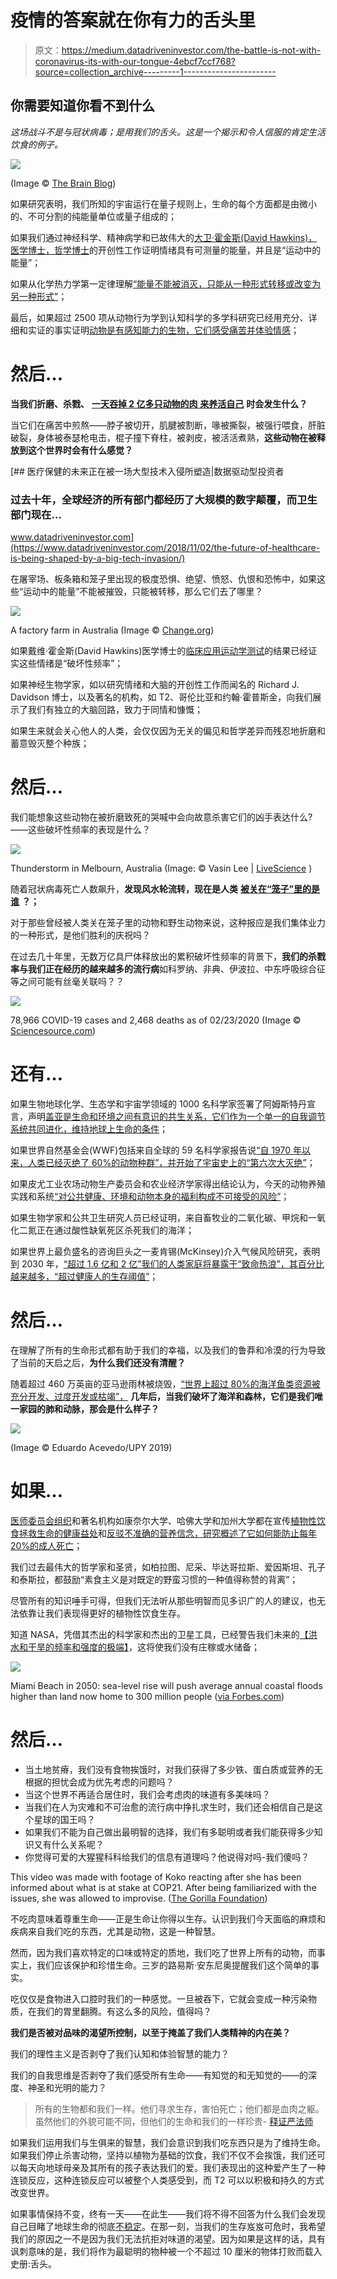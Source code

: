 # 疫情的答案就在你有力的舌头里

> 原文：<https://medium.datadriveninvestor.com/the-battle-is-not-with-coronavirus-its-with-our-tongue-4ebcf7ccf768?source=collection_archive---------1----------------------->

## 你需要知道你看不到什么

*这场战斗不是与冠状病毒；是用我们的舌头。这是一个揭示和令人信服的肯定生活饮食的例子。*

![](img/61a5a2291a3c6abf558e143d870dc466.png)

(Image © [The Brain Blog](http://philosophyofbrains.com/))

如果研究表明，我们所知的宇宙运行在量子规则上，生命的每个方面都是由微小的、不可分割的纯能量单位或量子组成的；

如果我们通过神经科学、精神病学和已故伟大的[大卫·霍金斯(David Hawkins)，医学博士，哲学博士](https://veritaspub.com/)的开创性工作证明情绪具有可测量的能量，并且是“运动中的能量”；

如果从化学热力学第一定律理解[“能量不能被消灭，只能从一种形式转移或改变为另一种形式”](https://en.wikipedia.org/wiki/First_law_of_thermodynamics)；

最后，如果超过 2500 项从动物行为学到认知科学的多学科研究已经用充分、详细和实证的事实证明[动物是有感知能力的生物，它们感受痛苦并体验情感](https://www.psychologytoday.com/us/blog/animal-emotions/201306/universal-declaration-animal-sentience-no-pretending)；

# 然后…

**当我们折磨、杀戮、** [**一天吞掉 2 亿多只动物的肉** **来养活自己**](https://sentientmedia.org/how-many-animals-are-killed-for-food-every-day/) **时会发生什么？**

当它们在痛苦中煎熬——脖子被切开，肌腱被割断，喙被撕裂，被强行喂食，肝脏破裂，身体被泰瑟枪电击，棍子撞下脊柱，被剥皮，被活活煮熟，**这些动物在被释放到这个世界时会有什么感觉？**

[](https://www.datadriveninvestor.com/2018/11/02/the-future-of-healthcare-is-being-shaped-by-a-big-tech-invasion/) [## 医疗保健的未来正在被一场大型技术入侵所塑造|数据驱动型投资者

### 过去十年，全球经济的所有部门都经历了大规模的数字颠覆，而卫生部门现在…

www.datadriveninvestor.com](https://www.datadriveninvestor.com/2018/11/02/the-future-of-healthcare-is-being-shaped-by-a-big-tech-invasion/) 

在屠宰场、板条箱和笼子里出现的极度恐惧、绝望、愤怒、仇恨和恐怖中，如果这些“运动中的能量”不能被摧毁，只能被转移，那么它们去了哪里？

![](img/430997d5173e30c29cc393d898d709ac.png)

A factory farm in Australia (Image © [Change.org](https://www.change.org/))

如果戴维·霍金斯(David Hawkins)医学博士的[临床应用运动学测试](https://www.goodreads.com/book/show/19795.Power_vs_Force)的结果已经证实这些情绪是“破坏性频率”；

如果神经生物学家，如以研究情绪和大脑的开创性工作而闻名的 Richard J. Davidson 博士，以及著名的机构，如 T2、哥伦比亚和约翰·霍普斯金，向我们展示了我们有独立的大脑回路，致力于同情和慷慨；

如果生来就会关心他人的人类，会仅仅因为无关的偏见和哲学差异而残忍地折磨和蓄意毁灭整个种族；

# 然后…

我们能想象这些动物在被折磨致死的哭喊中会向故意杀害它们的凶手表达什么?——这些破坏性频率的表现是什么？

![](img/175cb3fca6b34e699299db569245d58c.png)

Thunderstorm in Melbourn, Australia (Image: © Vasin Lee | [LiveScience](https://www.livescience.com/56970-thunderstorm-asthma-australia.html) )

随着冠状病毒死亡人数飙升，**发现风水轮流转，现在是人类** [**被关在“笼子”里的是谁**](https://edition.cnn.com/2020/02/07/asia/us-coronavirus-victim-cruise-ship-intl-hnk/index.html) **？；**

对于那些曾经被人类关在笼子里的动物和野生动物来说，这种报应是我们集体业力的一种形式，是他们胜利的庆祝吗？

在过去几十年里，无数万亿具尸体释放出的累积破坏性频率的背景下，**我们的杀戮率与我们正在经历的越来越多的流行病**如科罗纳、非典、伊波拉、中东呼吸综合征等之间可能有丝毫关联吗？？

![](img/77a537a15b2168fb907b56e22672320d.png)

78,966 COVID-19 cases and 2,468 deaths as of 02/23/2020 (Image © [Sciencesource.com](https://www.sciencesource.com/CS.aspx?VP3=SearchResult&VBID=2OPESQQT6D32T&SMLS=1&RW=1642&RH=916#/SearchResult&VBID=2OPESQQT6D32T&SMLS=1&RW=1642&RH=916&POPUPPN=7&POPUPIID=2OPEBMUCLACM))

# 还有…

如果生物地球化学、生态学和宇宙学领域的 1000 名科学家签署了阿姆斯特丹宣言，声明[盖亚是生命和环境之间有意识的共生关系，它们作为一个单一的自我调节系统共同进化，维持地球上生命的条件](https://courses.seas.harvard.edu/climate/eli/Courses/EPS281r/Sources/Gaia/Gaia-hypothesis-wikipedia.pdf)；

如果世界自然基金会(WWF)包括来自全球的 59 名科学家报告说[“自 1970 年以来，人类已经灭绝了 60%的动物种群”，并开始了宇宙史上的“第六次大灭绝”](https://www.theguardian.com/environment/2018/oct/30/humanity-wiped-out-animals-since-1970-major-report-finds)；

如果皮尤工业农场动物生产委员会和农业经济学家得出结论认为，今天的动物养殖实践和系统[“对公共健康、环境和动物本身的福利构成不可接受的风险”](https://www.pewtrusts.org/en/about/news-room/press-releases-and-statements/2008/04/29/pew-commission-says-industrial-scale-farm-animal-production-poses-unacceptable-risks-to-public-health-environment)；

如果生物学家和公共卫生研究人员已经证明，来自畜牧业的二氧化碳、甲烷和一氧化二氮正在通过酸性缺氧死区杀死我们的海洋；

如果世界上最负盛名的咨询巨头之一麦肯锡(McKinsey)介入气候风险研究，表明到 2030 年，[“超过 1.6 亿和 2 亿”我们的人类家庭将暴露于“致命热浪”，其百分比越来越多，“超过健康人的生存阈值”](https://www.mckinsey.com/business-functions/sustainability/our-insights/climate-risk-and-response-physical-hazards-and-socioeconomic-impacts)；

# 然后…

在理解了所有的生命形式都有助于我们的幸福，以及我们的鲁莽和冷漠的行为导致了当前的天启之后，**为什么我们还没有清醒？**

随着超过 460 万英亩的亚马逊雨林被烧毁，[“世界上超过 80%的海洋鱼类资源被充分开发、过度开发或枯竭”，](https://time.com/collection/davos-2019/5502588/oceans-in-peril/) **几年后，当我们破坏了海洋和森林，它们是我们唯一家园的肺和动脉，那会是什么样子？**

![](img/ce41e507ccd4d28e7ee961d226690086.png)

(Image © Eduardo Acevedo/UPY 2019)

# 如果…

[医师委员会组织](https://www.youtube.com/watch?v=R38lohsfna4)和著名机构如康奈尔大学、哈佛大学和加州大学都在宣传[植物性饮食拯救生命的健康益处](https://osher.ucsf.edu/patient-care/integrative-medicine-resources/cancer-and-nutrition/faq/cancer-and-fasting-calorie-restriction)和[反驳不准确的营养信念，研究概述了它如何能防止每年 20%的成人死亡](https://www.thelancet.com/journals/lancet/article/PIIS0140-6736(17)32366-8/fulltext)；

我们过去最伟大的哲学家和圣贤，如柏拉图、尼采、毕达哥拉斯、爱因斯坦、孔子和泰斯拉，都鼓励“素食主义是对既定的野蛮习惯的一种值得称赞的背离”；

尽管所有的知识唾手可得，但我们无法听从那些明智而见多识广的人的建议，也无法依靠让我们表现得更好的植物性饮食生存。

知道 NASA，凭借其杰出的科学家和杰出的卫星工具，已经警告我们未来的[【洪水和干旱的频率和强度的极端】](https://www.nasa.gov/feature/goddard/2019/earth-s-freshwater-future-extremes-of-flood-and-drought)，这将使我们没有庄稼或水储备；

![](img/208e51a25824a33488ff2ac999736894.png)

Miami Beach in 2050: sea-level rise will push average annual coastal floods higher than land now home to 300 million people ([via Forbes.com](https://www.forbes.com/sites/jimdobson/2019/10/30/shocking-new-maps-show-how-sea-level-rise-will-destroy-coastal-cities-by-2050/#24f9db01456c))

# 然后…

*   当土地贫瘠，我们没有食物挨饿时，对我们获得了多少铁、蛋白质或营养的无根据的担忧会成为优先考虑的问题吗？
*   当这个世界不再适合居住时，我们会考虑肉的味道有多美味吗？
*   当我们在人为灾难和不可治愈的流行病中挣扎求生时，我们还会相信自己是这个星球的国王吗？
*   如果我们不能为自己做出最明智的选择，我们有多聪明或者我们能获得多少知识又有什么关系呢？
*   你觉得可爱的大猩猩科科给我们的信息有道理吗？他说得对吗-我们傻吗？

This video was made with footage of Koko reacting after she has been informed about what is at stake at COP21\. After being familiarized with the issues, she was allowed to improvise. ([The Gorilla Foundation](http://www.koko.org/blog/video/2015-12-01))

不吃肉意味着尊重生命——正是生命让你得以生存。认识到我们今天面临的麻烦和疾病来自我们吃的东西，尤其是动物，这是一种智慧。

然而，因为我们喜欢特定的口味或特定的质地，我们吃了世界上所有的动物，而事实上，我们应该保护和珍惜生命。三岁的路易斯·安东尼奥提醒我们这个简单的事实。

吃仅仅是食物进入口腔时我们的一种感觉。一旦被吞下，它就会变成一种污染物质，在我们的胃里翻腾。有这么多的风险，值得吗？

**我们是否被对品味的渴望所控制，以至于掩盖了我们人类精神的内在美？**

我们的理性主义是否剥夺了我们认知和体验智慧的能力？

我们的自我思维是否剥夺了我们感受所有生命——有知觉的和无知觉的——的深度、神圣和光明的能力？

> 所有的生物都和我们一样。他们寻求生存，害怕死亡；他们都是血肉之躯。虽然他们的外貌可能不同，但他们的生命和我们的一样珍贵- [释证严法师](http://content.time.com/time/specials/packages/article/0,28804,2066367_2066369_2066393,00.html)

如果我们运用我们与生俱来的智慧，我们会意识到我们吃东西只是为了维持生命。如果我们停止杀害动物，坚持以植物为基础的饮食，我们不仅不会挨饿，我们还可以每天向地球母亲及其所有的孩子表达我们的爱。我们表现出的这种爱产生了一种连锁反应，这种连锁反应可以被整个人类感受到，而 T2 可以以积极和持久的方式改变世界。

如果事情保持不变，终有一天——在此生——我们将不得不回答为什么我们会发现自己目睹了地球生命的彻底[不稳定](https://www.newyorker.com/magazine/2019/05/20/climate-change-and-the-new-age-of-extinction)。在那一刻，当我们的生存岌岌可危时，我希望我们的原因之一不是因为我们无法抗拒对味道的渴望。因为如果是这样的话，具有讽刺意味的是，我们将作为最聪明的物种被一个不超过 10 厘米的物体打败而载入史册:舌头。